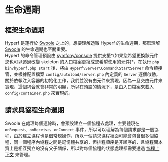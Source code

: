 # 生命週期

## 框架生命週期

Hyperf 是運行於 [Swoole](http://github.com/swoole/swoole-src) 之上的，想要理解透徹 Hyperf 的生命週期，那麼理解 [Swoole](http://github.com/swoole/swoole-src) 的生命週期也至關重要。   
Hyperf 的命令管理預設由 [symfony/console](https://github.com/symfony/console) 提供支援*(如果您希望更換該元件您也可以透過改變 skeleton 的入口檔案更換成您希望使用的元件)*，在執行 `php bin/hyperf.php start` 後，將由 `Hyperf\Server\Command\StartServer` 命令類接管，並根據配置檔案 `config/autoload/server.php` 內定義的 `Server` 逐個啟動。   
關於依賴注入容器的初始化工作，我們並沒有由元件來實現，因為一旦交由元件來實現，這個耦合就會非常的明顯，所以在預設的情況下，是由入口檔案來載入 `config/container.php` 來實現的。

## 請求與協程生命週期

Swoole 在處理每個連線時，會預設建立一個協程去處理，主要體現在 `onRequest`、`onReceive`、`onConnect` 事件，所以可以理解為每個請求都是一個協程，由於建立協程也是個常規操作，所以一個請求協程裡面可能會包含很多個協程，同一個程序內協程之間是記憶體共享的，但排程順序是非順序的，且協程間本質上是相互獨立的沒有父子關係，所以對每個協程的狀態處理都需要透過 [協程上下文](zh-tw/coroutine.md#協程上下文) 來管理。   

